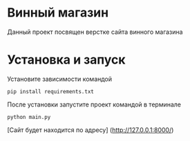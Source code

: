 # Винный магазин 

Данный проект посвящен верстке сайта винного магазина 

# Установка и запуск

Установите зависимости командой 

`pip install requirements.txt`

После установки запустите проект командой в терминале

`python main.py`

[Сайт будет находится по адресу] (http://127.0.0.1:8000/)
